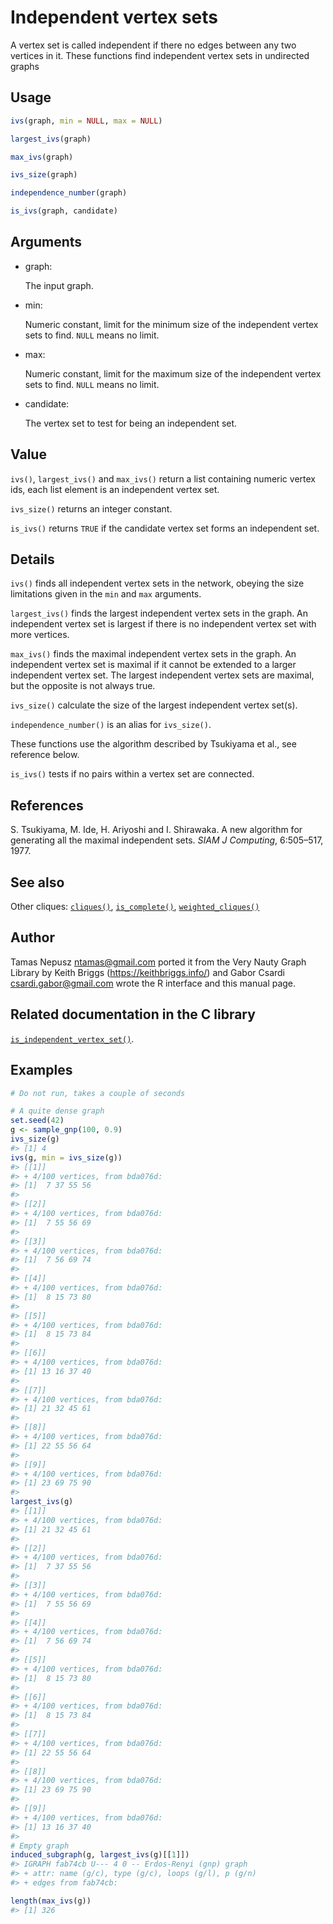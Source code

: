 # Independent vertex sets

A vertex set is called independent if there no edges between any two
vertices in it. These functions find independent vertex sets in
undirected graphs

## Usage

``` r
ivs(graph, min = NULL, max = NULL)

largest_ivs(graph)

max_ivs(graph)

ivs_size(graph)

independence_number(graph)

is_ivs(graph, candidate)
```

## Arguments

- graph:

  The input graph.

- min:

  Numeric constant, limit for the minimum size of the independent vertex
  sets to find. `NULL` means no limit.

- max:

  Numeric constant, limit for the maximum size of the independent vertex
  sets to find. `NULL` means no limit.

- candidate:

  The vertex set to test for being an independent set.

## Value

`ivs()`, `largest_ivs()` and `max_ivs()` return a list containing
numeric vertex ids, each list element is an independent vertex set.

`ivs_size()` returns an integer constant.

`is_ivs()` returns `TRUE` if the candidate vertex set forms an
independent set.

## Details

`ivs()` finds all independent vertex sets in the network, obeying the
size limitations given in the `min` and `max` arguments.

`largest_ivs()` finds the largest independent vertex sets in the graph.
An independent vertex set is largest if there is no independent vertex
set with more vertices.

`max_ivs()` finds the maximal independent vertex sets in the graph. An
independent vertex set is maximal if it cannot be extended to a larger
independent vertex set. The largest independent vertex sets are maximal,
but the opposite is not always true.

`ivs_size()` calculate the size of the largest independent vertex
set(s).

`independence_number()` is an alias for `ivs_size()`.

These functions use the algorithm described by Tsukiyama et al., see
reference below.

`is_ivs()` tests if no pairs within a vertex set are connected.

## References

S. Tsukiyama, M. Ide, H. Ariyoshi and I. Shirawaka. A new algorithm for
generating all the maximal independent sets. *SIAM J Computing*,
6:505–517, 1977.

## See also

Other cliques: [`cliques()`](https://r.igraph.org/reference/cliques.md),
[`is_complete()`](https://r.igraph.org/reference/is_complete.md),
[`weighted_cliques()`](https://r.igraph.org/reference/weighted_cliques.md)

## Author

Tamas Nepusz <ntamas@gmail.com> ported it from the Very Nauty Graph
Library by Keith Briggs (<https://keithbriggs.info/>) and Gabor Csardi
<csardi.gabor@gmail.com> wrote the R interface and this manual page.

## Related documentation in the C library

[`is_independent_vertex_set()`](https://igraph.org/c/html/latest/igraph-Cliques.html#igraph_is_independent_vertex_set).

## Examples

``` r
# Do not run, takes a couple of seconds

# A quite dense graph
set.seed(42)
g <- sample_gnp(100, 0.9)
ivs_size(g)
#> [1] 4
ivs(g, min = ivs_size(g))
#> [[1]]
#> + 4/100 vertices, from bda076d:
#> [1]  7 37 55 56
#> 
#> [[2]]
#> + 4/100 vertices, from bda076d:
#> [1]  7 55 56 69
#> 
#> [[3]]
#> + 4/100 vertices, from bda076d:
#> [1]  7 56 69 74
#> 
#> [[4]]
#> + 4/100 vertices, from bda076d:
#> [1]  8 15 73 80
#> 
#> [[5]]
#> + 4/100 vertices, from bda076d:
#> [1]  8 15 73 84
#> 
#> [[6]]
#> + 4/100 vertices, from bda076d:
#> [1] 13 16 37 40
#> 
#> [[7]]
#> + 4/100 vertices, from bda076d:
#> [1] 21 32 45 61
#> 
#> [[8]]
#> + 4/100 vertices, from bda076d:
#> [1] 22 55 56 64
#> 
#> [[9]]
#> + 4/100 vertices, from bda076d:
#> [1] 23 69 75 90
#> 
largest_ivs(g)
#> [[1]]
#> + 4/100 vertices, from bda076d:
#> [1] 21 32 45 61
#> 
#> [[2]]
#> + 4/100 vertices, from bda076d:
#> [1]  7 37 55 56
#> 
#> [[3]]
#> + 4/100 vertices, from bda076d:
#> [1]  7 55 56 69
#> 
#> [[4]]
#> + 4/100 vertices, from bda076d:
#> [1]  7 56 69 74
#> 
#> [[5]]
#> + 4/100 vertices, from bda076d:
#> [1]  8 15 73 80
#> 
#> [[6]]
#> + 4/100 vertices, from bda076d:
#> [1]  8 15 73 84
#> 
#> [[7]]
#> + 4/100 vertices, from bda076d:
#> [1] 22 55 56 64
#> 
#> [[8]]
#> + 4/100 vertices, from bda076d:
#> [1] 23 69 75 90
#> 
#> [[9]]
#> + 4/100 vertices, from bda076d:
#> [1] 13 16 37 40
#> 
# Empty graph
induced_subgraph(g, largest_ivs(g)[[1]])
#> IGRAPH fab74cb U--- 4 0 -- Erdos-Renyi (gnp) graph
#> + attr: name (g/c), type (g/c), loops (g/l), p (g/n)
#> + edges from fab74cb:

length(max_ivs(g))
#> [1] 326
```
